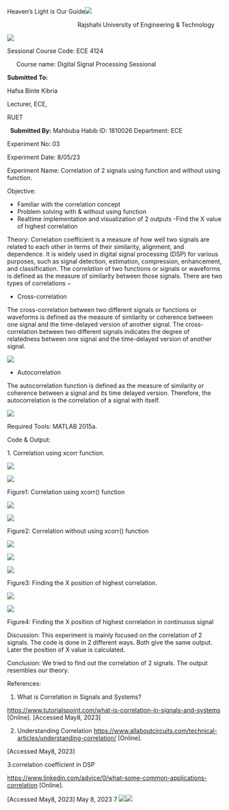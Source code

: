 ﻿Heaven’s Light is Our Guide![](Aspose.Words.1eaba4df-1509-4dd5-9656-372be7d37463.001.png)

`                       `Rajshahi University of Engineering & Technology 

![](Aspose.Words.1eaba4df-1509-4dd5-9656-372be7d37463.002.jpeg)

Sessional Course Code: ECE 4124 

`   `Course name: Digital Signal Processing Sessional 

**Submitted To:** 

Hafsa Binte Kibria 

Lecturer, ECE, 

RUET                                                                 

` `**Submitted By:** Mahbuba Habib ID: 1810026 Department: ECE 

Experiment No: 03

Experiment Date: 8/05/23 

Experiment Name: Correlation of 2 signals using function and without using function. 

Objective: 

- Familiar with the correlation concept 
- Problem solving with & without using function 
- Realtime implementation and visualization of 2 outputs -Find the X value of highest correlation 

Theory: Correlation coefficient is a measure of how well two signals are related to each other in terms of their similarity, alignment, and dependence. It is widely used in digital signal processing (DSP) for various purposes, such as signal detection, estimation, compression, enhancement, and classification. The *correlation* of two functions or signals or waveforms is defined as the measure of similarity between those signals. There are two types of correlations − 

- Cross-correlation 

The cross-correlation between two different signals or functions or waveforms is defined as the measure of similarity or coherence between one signal and the time-delayed version of another signal. The cross-correlation between two different signals indicates the degree of relatedness between one signal and the time-delayed version of another signal. 

![](Aspose.Words.1eaba4df-1509-4dd5-9656-372be7d37463.003.png)

- Autocorrelation 

The autocorrelation function is defined as the measure of similarity or coherence between a signal and its time delayed version. Therefore, the autocorrelation is the correlation of a signal with itself. 

![](Aspose.Words.1eaba4df-1509-4dd5-9656-372be7d37463.004.png)

Required Tools: MATLAB 2015a. 

Code & Output: 

1\.  Correlation using xcorr function. 

![](Aspose.Words.1eaba4df-1509-4dd5-9656-372be7d37463.005.jpeg)

![](Aspose.Words.1eaba4df-1509-4dd5-9656-372be7d37463.006.jpeg)

Figure1: Correlation using xcorr() function 

![](Aspose.Words.1eaba4df-1509-4dd5-9656-372be7d37463.007.jpeg)

![](Aspose.Words.1eaba4df-1509-4dd5-9656-372be7d37463.008.jpeg)

Figure2: Correlation without using xcorr() function 

![](Aspose.Words.1eaba4df-1509-4dd5-9656-372be7d37463.009.jpeg)

![](Aspose.Words.1eaba4df-1509-4dd5-9656-372be7d37463.010.jpeg)

![](Aspose.Words.1eaba4df-1509-4dd5-9656-372be7d37463.011.png)

Figure3: Finding the X position of highest correlation. 

![](Aspose.Words.1eaba4df-1509-4dd5-9656-372be7d37463.012.png)

![](Aspose.Words.1eaba4df-1509-4dd5-9656-372be7d37463.013.jpeg)

Figure4: Finding the X position of highest correlation in continuous signal 

Discussion: This experiment is mainly focused on the correlation of 2 signals. The code is done in 2 different ways. Both give the same output. Later the position of X value is calculated. 

Conclusion: We tried to find out the correlation of 2 signals. The output resembles our theory. 

References: 

1. What is Correlation in Signals and Systems?

https://www.tutorialspoint.com/what-is-correlation-in-signals-and-systems  [Online].  [Accessed May8, 2023] 

2. Understanding Correlation https://www.allaboutcircuits.com/technical-articles/understanding-correlation/ [Online]. 

[Accessed May8, 2023] 

3\.correlation coefficient in DSP 

https://www.linkedin.com/advice/0/what-some-common-applications-correlation [Online]. 

[Accessed May8, 2023] 
May 8, 2023  7 ![](Aspose.Words.1eaba4df-1509-4dd5-9656-372be7d37463.014.png)![](Aspose.Words.1eaba4df-1509-4dd5-9656-372be7d37463.015.png)
